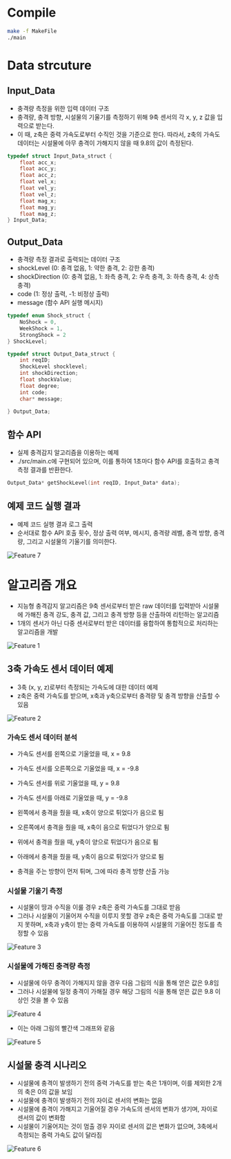 # Compile

```bash
make -f MakeFile
./main
```

# Data strcuture

## Input_Data

-   충격량 측정을 위한 입력 데이터 구조
-   충격량, 충격 방향, 시설물의 기울기를 측정하기 위해 9축 센서의 각 x, y, z 값을 입력으로 받는다.
-   이 때, z축은 중력 가속도로부터 수직인 것을 기준으로 한다. 따라서, z축의 가속도 데이터는 시설물에 아무 충격이 가해지지 않을 때 9.8의 값이 측정된다.

```c
typedef struct Input_Data_struct {
    float acc_x;
    float acc_y;
    float acc_z;
    float vel_x;
    float vel_y;
    float vel_z;
    float mag_x;
    float mag_y;
    float mag_z;
} Input_Data;
```

## Output_Data

-   충격량 측정 결과로 출력되는 데이터 구조
-   shockLevel (0: 충격 없음, 1: 약한 충격, 2: 강한 충격)
-   shockDirection (0: 충격 없음, 1: 좌측 충격, 2: 우측 충격, 3: 하측 충격, 4: 상측 충격)
-   code (1: 정상 출력, -1: 비정상 출력)
-   message (함수 API 실행 메시지)

```c
typedef enum Shock_struct {
    NoShock = 0,
    WeekShock = 1,
    StrongShock = 2
} ShockLevel;

typedef struct Output_Data_struct {
    int reqID;
    ShockLevel shocklevel;
    int shockDirection;
    float shockValue;
    float degree;
    int code;
    char* message;

} Output_Data;
```

## 함수 API

-   실제 충격감지 알고리즘을 이용하는 예제
-   ./src/main.c에 구현되어 있으며, 이를 통하여 1초마다 함수 API를 호출하고 충격 측정 결과를 반환한다.

```c
Output_Data* getShockLevel(int reqID, Input_Data* data);
```

## 예제 코드 실행 결과

-   예제 코드 실행 결과 로그 출력
-   순서대로 함수 API 호출 횟수, 정상 출력 여부, 메시지, 충격량 레벨, 충격 방향, 충격량, 그리고 시설물의 기울기를 의미한다.

![Feature 7](https://kihyeon-hong.github.io/Collection_of_repository_images/ShockLevel_test_code/feature7.jpg)

# 알고리즘 개요

-   지능형 충격감지 알고리즘은 9축 센서로부터 받은 raw 데이터를 입력받아 시설물에 가해진 충격 강도, 충격 값, 그리고 충격 방향 등을 산출하여 리턴하는 알고리즘
-   1개의 센서가 아닌 다중 센서로부터 받은 데이터를 융합하여 통합적으로 처리하는 알고리즘을 개발

![Feature 1](https://kihyeon-hong.github.io/Collection_of_repository_images/ShockLevel_test_code/feature1.jpg)

## 3축 가속도 센서 데이터 예제

-   3축 (x, y, z)로부터 측정되는 가속도에 대한 데이터 예제
-   z축은 중력 가속도를 받으며, x축과 y축으로부터 충격량 및 충격 방향을 산출할 수 있음

![Feature 2](https://kihyeon-hong.github.io/Collection_of_repository_images/ShockLevel_test_code/feature2.jpg)

### 가속도 센서 데이터 분석

-   가속도 센서를 왼쪽으로 기울었을 때, x = 9.8
-   가속도 센서를 오른쪽으로 기울었을 때, x = -9.8
-   가속도 센서를 위로 기울었을 때, y = 9.8
-   가속도 센서를 아래로 기울었을 때, y = -9.8

-   왼쪽에서 충격을 줬을 때, x축이 양으로 튀었다가 음으로 튐
-   오른쪽에서 충격을 줬을 때, x축이 음으로 튀었다가 양으로 튐
-   위에서 충격을 줬을 때, y축이 양으로 튀었다가 음으로 튐
-   아래에서 충격을 줬을 때, y축이 음으로 튀었다가 양으로 튐

-   충격을 주는 방향이 먼저 튀며, 그에 따라 충격 방향 산출 가능

### 시설물 기울기 측정

-   시설물이 땅과 수직을 이룰 경우 z축은 중력 가속도를 그대로 받음
-   그러나 시설물이 기울어져 수직을 이루지 못할 경우 z축은 중력 가속도를 그대로 받지 못하며, x축과 y축이 받는 중력 가속도를 이용하여 시설물의 기울어진 정도를 측정할 수 있음

![Feature 3](https://kihyeon-hong.github.io/Collection_of_repository_images/ShockLevel_test_code/feature3.jpg)

### 시설물에 가해진 충격량 측정

-   시설물에 아무 충격이 가해지지 않을 경우 다음 그림의 식을 통해 얻은 값은 9.8임
-   그러나 시설물에 일정 충격이 가해질 경우 해당 그림의 식을 통해 얻은 값은 9.8 이상인 것을 볼 수 있음

![Feature 4](https://kihyeon-hong.github.io/Collection_of_repository_images/ShockLevel_test_code/feature4.jpg)

-   이는 아래 그림의 빨간색 그래프와 같음

![Feature 5](https://kihyeon-hong.github.io/Collection_of_repository_images/ShockLevel_test_code/feature5.jpg)

## 시설물 충격 시나리오

-   시설물에 충격이 발생하기 전의 중력 가속도를 받는 축은 1개이며, 이를 제외한 2개의 축은 0의 값을 보임
-   시설물에 충격이 발생하기 전의 자이로 센서의 변화는 없음
-   시설물에 충격이 가해지고 기울어질 경우 가속도의 센서의 변화가 생기며, 자이로 센서의 값이 변화함
-   시설물이 기울어지는 것이 멈출 경우 자이로 센서의 값은 변화가 없으며, 3축에서 측정되는 중력 가속도 값이 달라짐

![Feature 6](https://kihyeon-hong.github.io/Collection_of_repository_images/ShockLevel_test_code/feature6.jpg)
